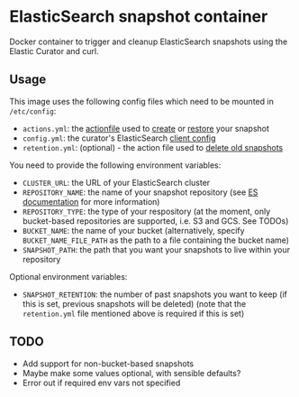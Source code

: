 # ElasticSearch snapshot container
Docker container to trigger and cleanup ElasticSearch snapshots using the Elastic Curator and curl.

## Usage
This image uses the following config files which need to be mounted in `/etc/config`:
* `actions.yml`: the [actionfile](https://www.elastic.co/guide/en/elasticsearch/client/curator/current/actionfile.html) used to [create](https://www.elastic.co/guide/en/elasticsearch/client/curator/current/snapshot.html) or [restore](https://www.elastic.co/guide/en/elasticsearch/client/curator/current/restore.html) your snapshot
* `config.yml`: the curator's ElasticSearch [client config](https://www.elastic.co/guide/en/elasticsearch/client/curator/current/configfile.html)
* `retention.yml`: (optional) - the action file used to [delete old snapshots](https://www.elastic.co/guide/en/elasticsearch/client/curator/current/delete_snapshots.html)

You need to provide the following environment variables:
* `CLUSTER_URL`: the URL of your ElasticSearch cluster
* `REPOSITORY_NAME`: the name of your snapshot repository (see [ES documentation](https://www.elastic.co/guide/en/elasticsearch/reference/6.4/modules-snapshots.html#_repositories) for more information)
* `REPOSITORY_TYPE`: the type of your respository (at the moment, only bucket-based repositories are supported, i.e. S3 and GCS. See TODOs)
* `BUCKET_NAME`: the name of your bucket (alternatively, specify `BUCKET_NAME_FILE_PATH` as the path to a file containing the bucket name)
* `SNAPSHOT_PATH`: the path that you want your snapshots to live within your repository

Optional environment variables:
* `SNAPSHOT_RETENTION`: the number of past snapshots you want to keep (if this is set, previous snapshots will be deleted) (note that the `retention.yml` file mentioned above is required if this is set)

## TODO
* Add support for non-bucket-based snapshots
* Maybe make some values optional, with sensible defaults?
* Error out if required env vars not specified
